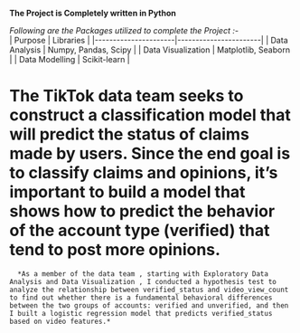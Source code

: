 **The Project is Completely written in Python**<br>

*Following are the Packages utilized to complete the Project :-*<br>
| Purpose              | Libraries             |
|----------------------|-----------------------|
| Data Analysis        | Numpy, Pandas, Scipy  |
| Data Visualization   | Matplotlib, Seaborn   |
|   Data Modelling     | Scikit-learn          |

# The TikTok data team seeks to construct a classification model that will predict the status of claims made by users. Since the end goal is to classify claims and opinions, it’s important to build a model that shows how to predict the behavior of the account type (verified) that tend to post more opinions.<br>

      *As a member of the data team , starting with Exploratory Data Analysis and Data Visualization , I conducted a hypothesis test to analyze the relationship between verified_status and video_view_count to find out whether there is a fundamental behavioral differences between the two groups of accounts: verified and unverified, and then I built a logistic regression model that predicts verified_status based on video features.*




